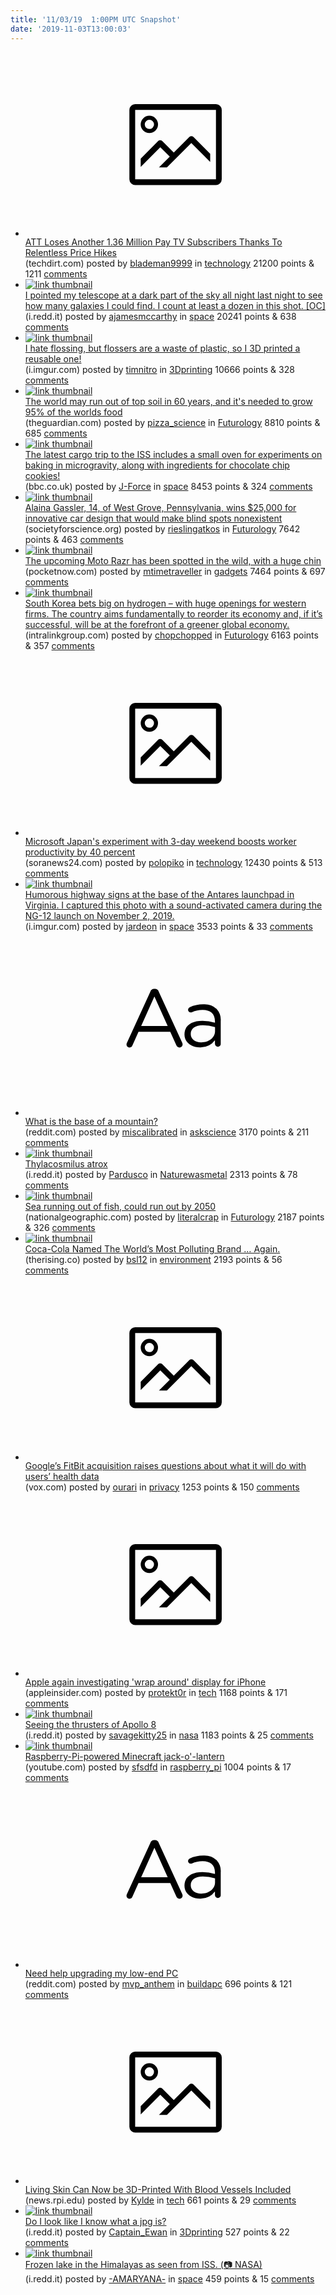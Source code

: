 ```yaml
---
title: '11/03/19  1:00PM UTC Snapshot'
date: '2019-11-03T13:00:03'
---
```

<ul>
<li><a href='https://www.techdirt.com/articles/20191028/08464343273/att-loses-another-136-million-pay-tv-subscribers-thanks-to-relentless-price-hikes.shtml'><svg version='1.1' viewBox='-34 -14 104 64' preserveAspectRatio='xMidYMid meet' xmlns='http://www.w3.org/2000/svg' xmlns:xlink='http://www.w3.org/1999/xlink'>
    <title>link thumbnail</title>
    <path d='M32,4H4A2,2,0,0,0,2,6V30a2,2,0,0,0,2,2H32a2,2,0,0,0,2-2V6A2,2,0,0,0,32,4ZM4,30V6H32V30Z'></path>
    <path d='M8.92,14a3,3,0,1,0-3-3A3,3,0,0,0,8.92,14Zm0-4.6A1.6,1.6,0,1,1,7.33,11,1.6,1.6,0,0,1,8.92,9.41Z'></path>
    <path d='M22.78,15.37l-5.4,5.4-4-4a1,1,0,0,0-1.41,0L5.92,22.9v2.83l6.79-6.79L16,22.18l-3.75,3.75H15l8.45-8.45L30,24V21.18l-5.81-5.81A1,1,0,0,0,22.78,15.37Z'></path>
</svg></a><div><div class='linkTitle'><a href='https://www.techdirt.com/articles/20191028/08464343273/att-loses-another-136-million-pay-tv-subscribers-thanks-to-relentless-price-hikes.shtml'>ATT Loses Another 1.36 Million Pay TV Subscribers Thanks To Relentless Price Hikes</a></div>(techdirt.com) posted by <a href='https://www.reddit.com/user/blademan9999'>blademan9999</a> in <a href='https://www.reddit.com/r/technology'>technology</a> 21200 points & 1211 <a href='https://www.reddit.com/r/technology/comments/dqp2cb/att_loses_another_136_million_pay_tv_subscribers/'>comments</a></div></li>

<li><a href='https://i.redd.it/zw4ffled3dw31.jpg'><img src='https://b.thumbs.redditmedia.com/4_gq1hV5_U9j792j1vtMgo-YM08pBWonc-rwlmqAYec.jpg' alt='link thumbnail'></a><div><div class='linkTitle'><a href='https://i.redd.it/zw4ffled3dw31.jpg'>I pointed my telescope at a dark part of the sky all night last night to see how many galaxies I could find. I count at least a dozen in this shot. [OC]</a></div>(i.redd.it) posted by <a href='https://www.reddit.com/user/ajamesmccarthy'>ajamesmccarthy</a> in <a href='https://www.reddit.com/r/space'>space</a> 20241 points & 638 <a href='https://www.reddit.com/r/space/comments/dqsqri/i_pointed_my_telescope_at_a_dark_part_of_the_sky/'>comments</a></div></li>

<li><a href='https://i.imgur.com/hVaPtQ0.jpg'><img src='https://b.thumbs.redditmedia.com/uH1GKN4ucQSp7rjSv1L6_BjjPQqsh-Y1qfyF36fLqMg.jpg' alt='link thumbnail'></a><div><div class='linkTitle'><a href='https://i.imgur.com/hVaPtQ0.jpg'>I hate flossing, but flossers are a waste of plastic, so I 3D printed a reusable one!</a></div>(i.imgur.com) posted by <a href='https://www.reddit.com/user/timnitro'>timnitro</a> in <a href='https://www.reddit.com/r/3Dprinting'>3Dprinting</a> 10666 points & 328 <a href='https://www.reddit.com/r/3Dprinting/comments/dqs7vc/i_hate_flossing_but_flossers_are_a_waste_of/'>comments</a></div></li>

<li><a href='https://www.theguardian.com/us-news/2019/may/30/topsoil-farming-agriculture-food-toxic-america'><img src='https://b.thumbs.redditmedia.com/YwCmzBwshQhGsmcjkR1O1YNhTbZMksxz8BPUZoOnK8g.jpg' alt='link thumbnail'></a><div><div class='linkTitle'><a href='https://www.theguardian.com/us-news/2019/may/30/topsoil-farming-agriculture-food-toxic-america'>The world may run out of top soil in 60 years, and it's needed to grow 95% of the worlds food</a></div>(theguardian.com) posted by <a href='https://www.reddit.com/user/pizza_science'>pizza_science</a> in <a href='https://www.reddit.com/r/Futurology'>Futurology</a> 8810 points & 685 <a href='https://www.reddit.com/r/Futurology/comments/dql15k/the_world_may_run_out_of_top_soil_in_60_years_and/'>comments</a></div></li>

<li><a href='https://www.bbc.co.uk/news/world-50277680'><img src='https://b.thumbs.redditmedia.com/1wGa2yYXmMIVUjoc0VGQNv-UjXl-89C5HmsDoGGskgE.jpg' alt='link thumbnail'></a><div><div class='linkTitle'><a href='https://www.bbc.co.uk/news/world-50277680'>The latest cargo trip to the ISS includes a small oven for experiments on baking in microgravity, along with ingredients for chocolate chip cookies!</a></div>(bbc.co.uk) posted by <a href='https://www.reddit.com/user/J-Force'>J-Force</a> in <a href='https://www.reddit.com/r/space'>space</a> 8453 points & 324 <a href='https://www.reddit.com/r/space/comments/dqp5vf/the_latest_cargo_trip_to_the_iss_includes_a_small/'>comments</a></div></li>

<li><a href='https://www.societyforscience.org/content/press-release/middle-schoolers-invention-seeks-correct-blind-spots-wins-25000-top-award-national-broadcom-masters'><img src='https://b.thumbs.redditmedia.com/vMwMskWPWAFxPZ6HKm8pAKWiHu4a1e9lZMGJd7T5P2Y.jpg' alt='link thumbnail'></a><div><div class='linkTitle'><a href='https://www.societyforscience.org/content/press-release/middle-schoolers-invention-seeks-correct-blind-spots-wins-25000-top-award-national-broadcom-masters'>Alaina Gassler, 14, of West Grove, Pennsylvania, wins $25,000 for innovative car design that would make blind spots nonexistent</a></div>(societyforscience.org) posted by <a href='https://www.reddit.com/user/rieslingatkos'>rieslingatkos</a> in <a href='https://www.reddit.com/r/Futurology'>Futurology</a> 7642 points & 463 <a href='https://www.reddit.com/r/Futurology/comments/dqqp2b/alaina_gassler_14_of_west_grove_pennsylvania_wins/'>comments</a></div></li>

<li><a href='https://pocketnow.com/the-upcoming-moto-razr-has-been-spotted-in-the-wild-with-a-huge-chin'><img src='https://b.thumbs.redditmedia.com/x0Zh_2OHhuMVIkwzqHaFE85FaUp3Q3B3e0tJnUkkeKQ.jpg' alt='link thumbnail'></a><div><div class='linkTitle'><a href='https://pocketnow.com/the-upcoming-moto-razr-has-been-spotted-in-the-wild-with-a-huge-chin'>The upcoming Moto Razr has been spotted in the wild, with a huge chin</a></div>(pocketnow.com) posted by <a href='https://www.reddit.com/user/mtimetraveller'>mtimetraveller</a> in <a href='https://www.reddit.com/r/gadgets'>gadgets</a> 7464 points & 697 <a href='https://www.reddit.com/r/gadgets/comments/dqlmdt/the_upcoming_moto_razr_has_been_spotted_in_the/'>comments</a></div></li>

<li><a href='https://www.intralinkgroup.com/en-GB/Media/Blog/October-2019/South-Korea-bets-big-on-hydrogen'><img src='https://b.thumbs.redditmedia.com/GuUaUrkpYO2ELK6cFL-SkcUS44ACKg6my3yXv-qmTDg.jpg' alt='link thumbnail'></a><div><div class='linkTitle'><a href='https://www.intralinkgroup.com/en-GB/Media/Blog/October-2019/South-Korea-bets-big-on-hydrogen'>South Korea bets big on hydrogen – with huge openings for western firms. The country aims fundamentally to reorder its economy and, if it’s successful, will be at the forefront of a greener global economy.</a></div>(intralinkgroup.com) posted by <a href='https://www.reddit.com/user/chopchopped'>chopchopped</a> in <a href='https://www.reddit.com/r/Futurology'>Futurology</a> 6163 points & 357 <a href='https://www.reddit.com/r/Futurology/comments/dqs6zz/south_korea_bets_big_on_hydrogen_with_huge/'>comments</a></div></li>

<li><a href='https://soranews24.com/2019/11/03/microsoft-japans-experiment-with-3-day-weekend-boosts-worker-productivity-by-40-percent/'><svg version='1.1' viewBox='-34 -14 104 64' preserveAspectRatio='xMidYMid meet' xmlns='http://www.w3.org/2000/svg' xmlns:xlink='http://www.w3.org/1999/xlink'>
    <title>link thumbnail</title>
    <path d='M32,4H4A2,2,0,0,0,2,6V30a2,2,0,0,0,2,2H32a2,2,0,0,0,2-2V6A2,2,0,0,0,32,4ZM4,30V6H32V30Z'></path>
    <path d='M8.92,14a3,3,0,1,0-3-3A3,3,0,0,0,8.92,14Zm0-4.6A1.6,1.6,0,1,1,7.33,11,1.6,1.6,0,0,1,8.92,9.41Z'></path>
    <path d='M22.78,15.37l-5.4,5.4-4-4a1,1,0,0,0-1.41,0L5.92,22.9v2.83l6.79-6.79L16,22.18l-3.75,3.75H15l8.45-8.45L30,24V21.18l-5.81-5.81A1,1,0,0,0,22.78,15.37Z'></path>
</svg></a><div><div class='linkTitle'><a href='https://soranews24.com/2019/11/03/microsoft-japans-experiment-with-3-day-weekend-boosts-worker-productivity-by-40-percent/'>Microsoft Japan's experiment with 3-day weekend boosts worker productivity by 40 percent</a></div>(soranews24.com) posted by <a href='https://www.reddit.com/user/polopiko'>polopiko</a> in <a href='https://www.reddit.com/r/technology'>technology</a> 12430 points & 513 <a href='https://www.reddit.com/r/technology/comments/dqx7uh/microsoft_japans_experiment_with_3day_weekend/'>comments</a></div></li>

<li><a href='https://i.imgur.com/B7sSZ6T.jpg'><img src='https://b.thumbs.redditmedia.com/N6Ow0y2QCIYi1n-ho249jQA95x141Sw27ij3CJtcrko.jpg' alt='link thumbnail'></a><div><div class='linkTitle'><a href='https://i.imgur.com/B7sSZ6T.jpg'>Humorous highway signs at the base of the Antares launchpad in Virginia. I captured this photo with a sound-activated camera during the NG-12 launch on November 2, 2019.</a></div>(i.imgur.com) posted by <a href='https://www.reddit.com/user/jardeon'>jardeon</a> in <a href='https://www.reddit.com/r/space'>space</a> 3533 points & 33 <a href='https://www.reddit.com/r/space/comments/dqt3uk/humorous_highway_signs_at_the_base_of_the_antares/'>comments</a></div></li>

<li><a href='https://www.reddit.com/r/askscience/comments/dqob73/what_is_the_base_of_a_mountain/'><svg version='1.1' viewBox='-34 -12 104 64' preserveAspectRatio='xMidYMid slice' xmlns='http://www.w3.org/2000/svg' xmlns:xlink='http://www.w3.org/1999/xlink'>
    <title>text link thumbnail</title>
    <path d='M12.19,8.84a1.45,1.45,0,0,0-1.4-1h-.12a1.46,1.46,0,0,0-1.42,1L1.14,26.56a1.29,1.29,0,0,0-.14.59,1,1,0,0,0,1,1,1.12,1.12,0,0,0,1.08-.77l2.08-4.65h11l2.08,4.59a1.24,1.24,0,0,0,1.12.83,1.08,1.08,0,0,0,1.08-1.08,1.64,1.64,0,0,0-.14-.57ZM6.08,20.71l4.59-10.22,4.6,10.22Z'>
    </path>
    <path d='M32.24,14.78A6.35,6.35,0,0,0,27.6,13.2a11.36,11.36,0,0,0-4.7,1,1,1,0,0,0-.58.89,1,1,0,0,0,.94.92,1.23,1.23,0,0,0,.39-.08,8.87,8.87,0,0,1,3.72-.81c2.7,0,4.28,1.33,4.28,3.92v.5a15.29,15.29,0,0,0-4.42-.61c-3.64,0-6.14,1.61-6.14,4.64v.05c0,2.95,2.7,4.48,5.37,4.48a6.29,6.29,0,0,0,5.19-2.48V26.9a1,1,0,0,0,1,1,1,1,0,0,0,1-1.06V19A5.71,5.71,0,0,0,32.24,14.78Zm-.56,7.7c0,2.28-2.17,3.89-4.81,3.89-1.94,0-3.61-1.06-3.61-2.86v-.06c0-1.8,1.5-3,4.2-3a15.2,15.2,0,0,1,4.22.61Z'>
    </path>
</svg></a><div><div class='linkTitle'><a href='https://www.reddit.com/r/askscience/comments/dqob73/what_is_the_base_of_a_mountain/'>What is the base of a mountain?</a></div>(reddit.com) posted by <a href='https://www.reddit.com/user/miscalibrated'>miscalibrated</a> in <a href='https://www.reddit.com/r/askscience'>askscience</a> 3170 points & 211 <a href='https://www.reddit.com/r/askscience/comments/dqob73/what_is_the_base_of_a_mountain/'>comments</a></div></li>

<li><a href='https://i.redd.it/e9c9kgfe4bw31.jpg'><img src='https://b.thumbs.redditmedia.com/-V3pJMKUF3OvxLxn0h1eU3S0AroBuDLEwoNPhMXqWqY.jpg' alt='link thumbnail'></a><div><div class='linkTitle'><a href='https://i.redd.it/e9c9kgfe4bw31.jpg'>Thylacosmilus atrox</a></div>(i.redd.it) posted by <a href='https://www.reddit.com/user/Pardusco'>Pardusco</a> in <a href='https://www.reddit.com/r/Naturewasmetal'>Naturewasmetal</a> 2313 points & 78 <a href='https://www.reddit.com/r/Naturewasmetal/comments/dqn9d7/thylacosmilus_atrox/'>comments</a></div></li>

<li><a href='https://www.nationalgeographic.com/science/2019/10/sea-running-out-of-fish-despite-nations-pledges-to-stop/'><img src='https://b.thumbs.redditmedia.com/b9KqJ-KiHZyHsiPE59YopuvTXkHhwEhsMiG3-_aPHtg.jpg' alt='link thumbnail'></a><div><div class='linkTitle'><a href='https://www.nationalgeographic.com/science/2019/10/sea-running-out-of-fish-despite-nations-pledges-to-stop/'>Sea running out of fish, could run out by 2050</a></div>(nationalgeographic.com) posted by <a href='https://www.reddit.com/user/literalcrap'>literalcrap</a> in <a href='https://www.reddit.com/r/Futurology'>Futurology</a> 2187 points & 326 <a href='https://www.reddit.com/r/Futurology/comments/dql8pw/sea_running_out_of_fish_could_run_out_by_2050/'>comments</a></div></li>

<li><a href='https://therising.co/2019/11/02/coca-cola-named-the-worlds-most-polluting-brand-again/'><img src='https://b.thumbs.redditmedia.com/AvAuOfoscz1wDuEOX1Fhi_yBeNx4mLn6nHZ8TNhNUzQ.jpg' alt='link thumbnail'></a><div><div class='linkTitle'><a href='https://therising.co/2019/11/02/coca-cola-named-the-worlds-most-polluting-brand-again/'>Coca-Cola Named The World’s Most Polluting Brand … Again.</a></div>(therising.co) posted by <a href='https://www.reddit.com/user/bsl12'>bsl12</a> in <a href='https://www.reddit.com/r/environment'>environment</a> 2193 points & 56 <a href='https://www.reddit.com/r/environment/comments/dqs0zm/cocacola_named_the_worlds_most_polluting_brand/'>comments</a></div></li>

<li><a href='https://www.vox.com/recode/2019/11/1/20943583/google-fitbit-acquisition-privacy-antitrust'><svg version='1.1' viewBox='-34 -14 104 64' preserveAspectRatio='xMidYMid meet' xmlns='http://www.w3.org/2000/svg' xmlns:xlink='http://www.w3.org/1999/xlink'>
    <title>link thumbnail</title>
    <path d='M32,4H4A2,2,0,0,0,2,6V30a2,2,0,0,0,2,2H32a2,2,0,0,0,2-2V6A2,2,0,0,0,32,4ZM4,30V6H32V30Z'></path>
    <path d='M8.92,14a3,3,0,1,0-3-3A3,3,0,0,0,8.92,14Zm0-4.6A1.6,1.6,0,1,1,7.33,11,1.6,1.6,0,0,1,8.92,9.41Z'></path>
    <path d='M22.78,15.37l-5.4,5.4-4-4a1,1,0,0,0-1.41,0L5.92,22.9v2.83l6.79-6.79L16,22.18l-3.75,3.75H15l8.45-8.45L30,24V21.18l-5.81-5.81A1,1,0,0,0,22.78,15.37Z'></path>
</svg></a><div><div class='linkTitle'><a href='https://www.vox.com/recode/2019/11/1/20943583/google-fitbit-acquisition-privacy-antitrust'>Google’s FitBit acquisition raises questions about what it will do with users’ health data</a></div>(vox.com) posted by <a href='https://www.reddit.com/user/ourari'>ourari</a> in <a href='https://www.reddit.com/r/privacy'>privacy</a> 1253 points & 150 <a href='https://www.reddit.com/r/privacy/comments/dqlvdj/googles_fitbit_acquisition_raises_questions_about/'>comments</a></div></li>

<li><a href='https://appleinsider.com/articles/19/11/02/apple-again-investigating-wrap-around-display-for-iphone-another-patent-filing-has-revealed-that-apple-is-continuing-its-efforts-to-make-foldable-iphones-this-time-specifically-looking-to-make-use-of-the-sides-and-back-of-devices-apple-has-filed-a-fu'><svg version='1.1' viewBox='-34 -14 104 64' preserveAspectRatio='xMidYMid meet' xmlns='http://www.w3.org/2000/svg' xmlns:xlink='http://www.w3.org/1999/xlink'>
    <title>link thumbnail</title>
    <path d='M32,4H4A2,2,0,0,0,2,6V30a2,2,0,0,0,2,2H32a2,2,0,0,0,2-2V6A2,2,0,0,0,32,4ZM4,30V6H32V30Z'></path>
    <path d='M8.92,14a3,3,0,1,0-3-3A3,3,0,0,0,8.92,14Zm0-4.6A1.6,1.6,0,1,1,7.33,11,1.6,1.6,0,0,1,8.92,9.41Z'></path>
    <path d='M22.78,15.37l-5.4,5.4-4-4a1,1,0,0,0-1.41,0L5.92,22.9v2.83l6.79-6.79L16,22.18l-3.75,3.75H15l8.45-8.45L30,24V21.18l-5.81-5.81A1,1,0,0,0,22.78,15.37Z'></path>
</svg></a><div><div class='linkTitle'><a href='https://appleinsider.com/articles/19/11/02/apple-again-investigating-wrap-around-display-for-iphone-another-patent-filing-has-revealed-that-apple-is-continuing-its-efforts-to-make-foldable-iphones-this-time-specifically-looking-to-make-use-of-the-sides-and-back-of-devices-apple-has-filed-a-fu'>Apple again investigating 'wrap around' display for iPhone</a></div>(appleinsider.com) posted by <a href='https://www.reddit.com/user/protekt0r'>protekt0r</a> in <a href='https://www.reddit.com/r/tech'>tech</a> 1168 points & 171 <a href='https://www.reddit.com/r/tech/comments/dqk983/apple_again_investigating_wrap_around_display_for/'>comments</a></div></li>

<li><a href='https://i.redd.it/7a5nryieadw31.png'><img src='https://b.thumbs.redditmedia.com/yAqHQL6Sb6qktWO3TeJCOcxnmi9VdKdE98ZlsvVPU4c.jpg' alt='link thumbnail'></a><div><div class='linkTitle'><a href='https://i.redd.it/7a5nryieadw31.png'>Seeing the thrusters of Apollo 8</a></div>(i.redd.it) posted by <a href='https://www.reddit.com/user/savagekitty25'>savagekitty25</a> in <a href='https://www.reddit.com/r/nasa'>nasa</a> 1183 points & 25 <a href='https://www.reddit.com/r/nasa/comments/dqt7wb/seeing_the_thrusters_of_apollo_8/'>comments</a></div></li>

<li><a href='https://www.youtube.com/watch?v=y6rvF2fHtlw'><img src='https://b.thumbs.redditmedia.com/-4aVeTrt39kzqvFyjWG43Owh3uDADXvtVB9-qfEJHdo.jpg' alt='link thumbnail'></a><div><div class='linkTitle'><a href='https://www.youtube.com/watch?v=y6rvF2fHtlw'>Raspberry-Pi-powered Minecraft jack-o'-lantern</a></div>(youtube.com) posted by <a href='https://www.reddit.com/user/sfsdfd'>sfsdfd</a> in <a href='https://www.reddit.com/r/raspberry_pi'>raspberry_pi</a> 1004 points & 17 <a href='https://www.reddit.com/r/raspberry_pi/comments/dqnqq3/raspberrypipowered_minecraft_jackolantern/'>comments</a></div></li>

<li><a href='https://www.reddit.com/r/buildapc/comments/dql03v/need_help_upgrading_my_lowend_pc/'><svg version='1.1' viewBox='-34 -12 104 64' preserveAspectRatio='xMidYMid slice' xmlns='http://www.w3.org/2000/svg' xmlns:xlink='http://www.w3.org/1999/xlink'>
    <title>text link thumbnail</title>
    <path d='M12.19,8.84a1.45,1.45,0,0,0-1.4-1h-.12a1.46,1.46,0,0,0-1.42,1L1.14,26.56a1.29,1.29,0,0,0-.14.59,1,1,0,0,0,1,1,1.12,1.12,0,0,0,1.08-.77l2.08-4.65h11l2.08,4.59a1.24,1.24,0,0,0,1.12.83,1.08,1.08,0,0,0,1.08-1.08,1.64,1.64,0,0,0-.14-.57ZM6.08,20.71l4.59-10.22,4.6,10.22Z'>
    </path>
    <path d='M32.24,14.78A6.35,6.35,0,0,0,27.6,13.2a11.36,11.36,0,0,0-4.7,1,1,1,0,0,0-.58.89,1,1,0,0,0,.94.92,1.23,1.23,0,0,0,.39-.08,8.87,8.87,0,0,1,3.72-.81c2.7,0,4.28,1.33,4.28,3.92v.5a15.29,15.29,0,0,0-4.42-.61c-3.64,0-6.14,1.61-6.14,4.64v.05c0,2.95,2.7,4.48,5.37,4.48a6.29,6.29,0,0,0,5.19-2.48V26.9a1,1,0,0,0,1,1,1,1,0,0,0,1-1.06V19A5.71,5.71,0,0,0,32.24,14.78Zm-.56,7.7c0,2.28-2.17,3.89-4.81,3.89-1.94,0-3.61-1.06-3.61-2.86v-.06c0-1.8,1.5-3,4.2-3a15.2,15.2,0,0,1,4.22.61Z'>
    </path>
</svg></a><div><div class='linkTitle'><a href='https://www.reddit.com/r/buildapc/comments/dql03v/need_help_upgrading_my_lowend_pc/'>Need help upgrading my low-end PC</a></div>(reddit.com) posted by <a href='https://www.reddit.com/user/mvp_anthem'>mvp_anthem</a> in <a href='https://www.reddit.com/r/buildapc'>buildapc</a> 696 points & 121 <a href='https://www.reddit.com/r/buildapc/comments/dql03v/need_help_upgrading_my_lowend_pc/'>comments</a></div></li>

<li><a href='https://news.rpi.edu/content/2019/11/01/living-skin-can-now-be-3d-printed-blood-vessels-included'><svg version='1.1' viewBox='-34 -14 104 64' preserveAspectRatio='xMidYMid meet' xmlns='http://www.w3.org/2000/svg' xmlns:xlink='http://www.w3.org/1999/xlink'>
    <title>link thumbnail</title>
    <path d='M32,4H4A2,2,0,0,0,2,6V30a2,2,0,0,0,2,2H32a2,2,0,0,0,2-2V6A2,2,0,0,0,32,4ZM4,30V6H32V30Z'></path>
    <path d='M8.92,14a3,3,0,1,0-3-3A3,3,0,0,0,8.92,14Zm0-4.6A1.6,1.6,0,1,1,7.33,11,1.6,1.6,0,0,1,8.92,9.41Z'></path>
    <path d='M22.78,15.37l-5.4,5.4-4-4a1,1,0,0,0-1.41,0L5.92,22.9v2.83l6.79-6.79L16,22.18l-3.75,3.75H15l8.45-8.45L30,24V21.18l-5.81-5.81A1,1,0,0,0,22.78,15.37Z'></path>
</svg></a><div><div class='linkTitle'><a href='https://news.rpi.edu/content/2019/11/01/living-skin-can-now-be-3d-printed-blood-vessels-included'>Living Skin Can Now be 3D-Printed With Blood Vessels Included</a></div>(news.rpi.edu) posted by <a href='https://www.reddit.com/user/Kylde'>Kylde</a> in <a href='https://www.reddit.com/r/tech'>tech</a> 661 points & 29 <a href='https://www.reddit.com/r/tech/comments/dqq5k8/living_skin_can_now_be_3dprinted_with_blood/'>comments</a></div></li>

<li><a href='https://i.redd.it/70qnovsj9bw31.png'><img src='https://b.thumbs.redditmedia.com/MXDq7KVm8fY6YVkrRI7Vuc_AjqMGO8_gUwwRTB7utQI.jpg' alt='link thumbnail'></a><div><div class='linkTitle'><a href='https://i.redd.it/70qnovsj9bw31.png'>Do I look like I know what a jpg is?</a></div>(i.redd.it) posted by <a href='https://www.reddit.com/user/Captain_Ewan'>Captain_Ewan</a> in <a href='https://www.reddit.com/r/3Dprinting'>3Dprinting</a> 527 points & 22 <a href='https://www.reddit.com/r/3Dprinting/comments/dqnofg/do_i_look_like_i_know_what_a_jpg_is/'>comments</a></div></li>

<li><a href='https://i.redd.it/nc9zwxp92ew31.jpg'><img src='https://a.thumbs.redditmedia.com/dqWbXfRAmZ8EbLB3IzIkNpzgKGdrr8ErnDYtCT19_c8.jpg' alt='link thumbnail'></a><div><div class='linkTitle'><a href='https://i.redd.it/nc9zwxp92ew31.jpg'>Frozen lake in the Himalayas as seen from ISS. (📷 NASA)</a></div>(i.redd.it) posted by <a href='https://www.reddit.com/user/-AMARYANA-'>-AMARYANA-</a> in <a href='https://www.reddit.com/r/space'>space</a> 459 points & 15 <a href='https://www.reddit.com/r/space/comments/dqv1nk/frozen_lake_in_the_himalayas_as_seen_from_iss_nasa/'>comments</a></div></li>

</ul>
